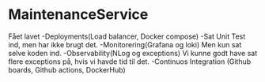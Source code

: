 # MaintenanceService



Fået lavet 
-Deployments(Load balancer, Docker compose)
-Sat Unit Test ind, men har ikke brugt det.
-Monitorering(Grafana og loki) Men kun sat selve koden ind.
-Observability(NLog og exceptions) Vi kunne godt have sat flere exceptions på, hvis vi havde tid til det.
-Continuos Integration (Github boards, Github actions, DockerHub)
